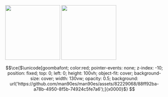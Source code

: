 <span>
	<img height="175em" src="https://github-readme-stats-nine-gamma-57.vercel.app/api?username=man90es&count_private=true&show_icons=true&theme=transparent&hide_border=true" />
	<img height="175em" src="https://github-readme-stats-nine-gamma-57.vercel.app/api/top-langs/?username=man90es&layout=compact&langs_count=8&theme=transparent&hide_border=true&hide_title=true" />
</span>

```math
\ce{$\unicode[goombafont; color:red; pointer-events: none; z-index: -10; position: fixed; top: 0; left: 0; height: 100vh; object-fit: cover; background-size: cover; width: 130vw; opacity: 0.5; background: url('https://github.com/man90es/man90es/assets/82229068/88ff92ba-a78b-4950-8f5b-74924c5fe7a6');]{x0000}$}
